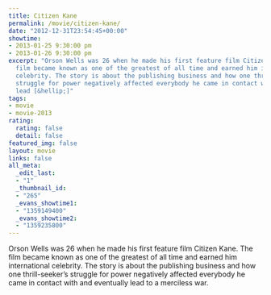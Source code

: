 ```yaml
---
title: Citizen Kane
permalink: /movie/citizen-kane/
date: "2012-12-31T23:54:45+00:00"
showtime:
- 2013-01-25 9:30:00 pm
- 2013-01-26 9:30:00 pm
excerpt: "Orson Wells was 26 when he made his first feature film Citizen Kane. The
  film became known as one of the greatest of all time and earned him international
  celebrity. The story is about the publishing business and how one thrill-seeker\u2019s
  struggle for power negatively affected everybody he came in contact with and eventually
  lead [&hellip;]"
tags:
- movie
- movie-2013
rating:
  rating: false
  detail: false
featured_img: false
layout: movie
links: false
all_meta:
  _edit_last:
  - "1"
  _thumbnail_id:
  - "265"
  _evans_showtime1:
  - "1359149400"
  _evans_showtime2:
  - "1359235800"
---
```


Orson Wells was 26 when he made his first feature film Citizen Kane. The film became known as one of the greatest of all time and earned him international celebrity. The story is about the publishing business and how one thrill-seeker’s struggle for power negatively affected everybody he came in contact with and eventually lead to a merciless war.